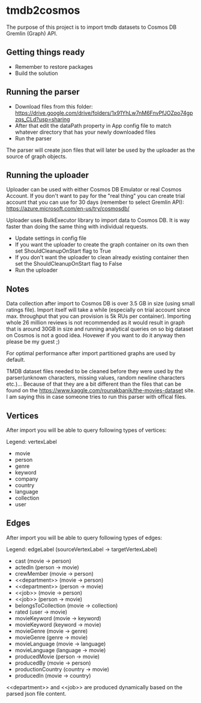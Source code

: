 ﻿# tmdb2cosmos
The purpose of this project is to import tmdb datasets to Cosmos DB Gremlin (Graph) API.

## Getting things ready
* Remember to restore packages 
* Build the solution

## Running the parser
* Download files from this folder: https://drive.google.com/drive/folders/1x91YhLw7nM6FnvPfJOZpo74gpzqs_CLd?usp=sharing
* After that edit the dataPath property in App config file to match whatever directory that has your newly downloaded files
* Run the parser

The parser will create json files that will later be used by the uploader as the source of graph objects.

## Running the uploader
Uploader can be used with either Cosmos DB Emulator or real Cosmos Account. If you don't want to pay for the "real thing" you can create trial account that you can use for 30 days (remember to select Gremlin API): https://azure.microsoft.com/en-us/try/cosmosdb/

Uploader uses BulkExecutor library to import data to Cosmos DB. It is way faster than doing the same thing with individual requests.

* Update settings in config file
* If you want the uploader to create the graph container on its own then set ShouldCleanupOnStart flag to True
* If you don't want the uploader to clean already existing container then set the ShouldCleanupOnStart flag to False
* Run the uploader

## Notes
Data collection after import to Cosmos DB is over 3.5 GB in size (using small ratings file). Import itself will take a while (especially on trial account since max. throughput that you can provision is 5k RUs per container). Importing whole 26 million reviews is not recommended as it would result in graph that is around 30GB in size and running analytical queries on so big dataset on Cosmos is not a good idea. Hovewer if you want to do it anyway then please be my guest ;)

For optimal performance after import partitioned graphs are used by default.

TMDB dataset files needed to be cleaned before they were used by the parser(unknown characters, missing values, random newline characters etc.)... Because of that they are a bit different than the files that can be found on the https://www.kaggle.com/rounakbanik/the-movies-dataset site. I am saying this in case someone tries to run this parser with offical files.

## Vertices
After import you will be able to query following types of vertices:

Legend: vertexLabel
* movie
* person
* genre
* keyword
* company
* country
* language
* collection
* user

## Edges
After import you will be able to query following types of edges:

Legend: edgeLabel (sourceVertexLabel -> targetVertexLabel)
* cast (movie -> person)
* actedIn (person -> movie)
* crewMember (movie -> person)
* \<<department\>> (movie -> person)
* \<<department\>> (person -> movie)
* \<<job\>> (movie -> person)
* \<<job\>> (person -> movie)
* belongsToCollection (movie -> collection)
* rated (user -> movie)
* movieKeyword (movie -> keyword)
* movieKeyword (keyword -> movie)
* movieGenre (movie -> genre)
* movieGenre (genre -> movie)
* movieLanguage (movie -> language)
* movieLanguage (language -> movie)
* producedMovie (person -> movie)
* producedBy (movie -> person)
* productionCountry (country -> movie)
* producedIn (movie -> country)
  
\<<department\>> and \<<job\>> are produced dynamically based on the parsed json file content.
